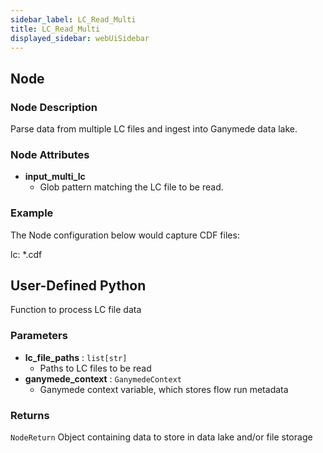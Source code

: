 ```yaml
---
sidebar_label: LC_Read_Multi
title: LC_Read_Multi
displayed_sidebar: webUiSidebar
---
```


## Node

### Node Description

Parse data from multiple LC files and ingest into Ganymede data lake.

### Node Attributes

- **input_multi_lc**
  - Glob pattern matching the LC file to be read.

### Example

The Node configuration below would capture CDF files:

lc: *.cdf

## User-Defined Python

Function to process LC file data

### Parameters

- **lc_file_paths** : `list[str]`
    - Paths to LC files to be read
- **ganymede_context** : `GanymedeContext`
    - Ganymede context variable, which stores flow run metadata

### Returns

`NodeReturn`
  Object containing data to store in data lake and/or file storage
